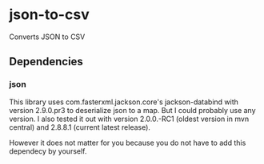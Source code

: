 # json-to-csv
Converts JSON to CSV

## Dependencies

### json
This library uses com.fasterxml.jackson.core's jackson-databind with version 2.9.0.pr3 
to deserialize json to a map. But I could probably use any version. 
I also tested it out with version 2.0.0.-RC1 (oldest version in mvn central) and 2.8.8.1 (current latest release).

However it does not matter for you because you do not have to add this dependecy by yourself.